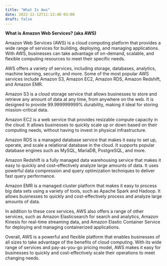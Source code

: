```yaml
---
title: "What Is Aws"
date: 2022-12-12T11:13:48-03:00
draft: false
---
```


**What is Amazon Web Services? (aka AWS)**

Amazon Web Services (AWS) is a cloud computing platform that provides a 
wide range of services for building, deploying, and managing applications. 
With AWS, businesses can take advantage of on-demand, scalable, and 
flexible computing resources to meet their specific needs.

AWS offers a variety of services, including storage, databases, analytics, 
machine learning, security, and more. Some of the most popular AWS 
services include Amazon S3, Amazon EC2, Amazon RDS, Amazon Redshift, and 
Amazon EMR.

Amazon S3 is a cloud storage service that allows businesses to store and 
retrieve any amount of data at any time, from anywhere on the web. It is 
designed to provide 99.999999999% durability, making it ideal for storing 
mission-critical data.

Amazon EC2 is a web service that provides resizable compute capacity in 
the cloud. It allows businesses to quickly scale up or down based on their 
computing needs, without having to invest in physical infrastructure.

Amazon RDS is a managed database service that makes it easy to set up, 
operate, and scale a relational database in the cloud. It supports popular 
database engines such as MySQL, MariaDB, PostgreSQL, and more.

Amazon Redshift is a fully managed data warehousing service that makes it 
easy to quickly and cost-effectively analyze large amounts of data. It 
uses powerful data compression and query optimization techniques to 
deliver fast query performance.

Amazon EMR is a managed cluster platform that makes it easy to process big 
data sets using a variety of tools, such as Apache Spark and Hadoop. It 
allows businesses to quickly and cost-effectively process and analyze 
large amounts of data.

In addition to these core services, AWS also offers a range of other 
services, such as Amazon Elasticsearch for search and analytics, Amazon 
Kinesis for real-time streaming data, and Amazon Elastic Container Service 
for deploying and managing containerized applications.

Overall, AWS is a powerful and flexible platform that enables businesses 
of all sizes to take advantage of the benefits of cloud computing. With 
its wide range of services and pay-as-you-go pricing model, AWS makes it 
easy for businesses to quickly and cost-effectively scale their operations 
to meet changing needs.
